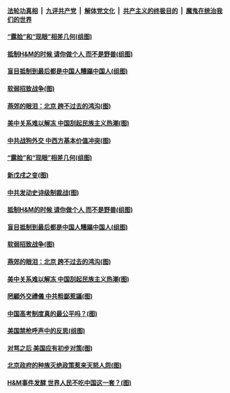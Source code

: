 

####  [法轮功真相](../../../../basic/blob/master/README.md?t=03290531) &nbsp;|&nbsp; [九评共产党](../../../../9ping.md/blob/master/README.md?t=03290531) &nbsp;|&nbsp; [解体党文化](../../../../jtdwh.md/blob/master/README.md?t=03290531)  &nbsp;|&nbsp; [共产主义的终极目的](../../../../gczydzjmd.md/blob/master/README.md?t=03290531) &nbsp;|&nbsp; [魔鬼在统治我们的世界](../../../../mgztzwmdsj.md/blob/master/README.md?t=03290531) 

#### [“露脸”和“现眼”相差几何(组图)](../pages/p4/966791.md?t=03290531) 

#### [抵制H&amp;M的时候 请你做个人 而不是野兽(组图)](../pages/p4/966864.md?t=03290531) 

#### [盲目抵制到最后都是中国人糟蹋中国人(组图)](../pages/p4/966865.md?t=03290531) 

#### [软弱招致战争(图)](../pages/p4/966861.md?t=03290531) 

#### [燕郊的眼泪：北京 跨不过去的鸿沟(图)](../pages/p4/966859.md?t=03290531) 

#### [美中关系难以解冻 中国刮起民族主义热潮(图)](../pages/p4/966858.md?t=03290531) 


#### [中共战狗外交 中西方基本价值冲突(图)](../pages/p4/966946.md?t=03290531) 

#### [“露脸”和“现眼”相差几何(组图)](../pages/p4/966791.md?t=03290531) 

#### [新戊戌之变(图)](../pages/p4/966800.md?t=03290531) 

#### [中共发动史诗级制裁战(图)](../pages/p4/966941.md?t=03290531) 


#### [抵制H&amp;M的时候 请你做个人 而不是野兽(组图)](../pages/p4/966864.md?t=03290531) 

#### [盲目抵制到最后都是中国人糟蹋中国人(组图)](../pages/p4/966865.md?t=03290531) 


#### [软弱招致战争(图)](../pages/p4/966861.md?t=03290531) 

#### [燕郊的眼泪：北京 跨不过去的鸿沟(图)](../pages/p4/966859.md?t=03290531) 

#### [美中关系难以解冻 中国刮起民族主义热潮(图)](../pages/p4/966858.md?t=03290531) 

#### [罔顧外交禮儀 中共粗鄙惹議(图)](../pages/p4/966785.md?t=03290531) 

#### [中国高考制度真的最公平吗？(图)](../pages/p4/966766.md?t=03290531) 

#### [美国禁枪呼声中的反思(组图)](../pages/p4/966765.md?t=03290531) 

#### [对骂之后 美国应有初步对策(图)](../pages/p4/966731.md?t=03290531) 

#### [北京政府的种族灭绝政策惹来天怒人怨(图)](../pages/p4/966733.md?t=03290531) 

#### [H&amp;M事件发酵 世界人民不吃中国这一套？(图)](../pages/p4/966754.md?t=03290531) 



